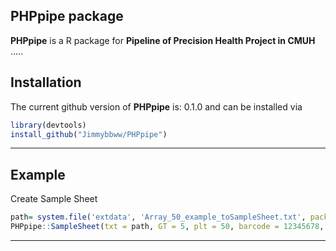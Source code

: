 
## <i class="fa fa-map" aria-hidden="true"></i> PHPpipe package

**PHPpipe** is a R package for **Pipeline of Precision Health Project in CMUH** .....

## <i class="fa fa-rocket" aria-hidden="true"></i> Installation

The current github version of **PHPpipe** is: 0.1.0 and can be installed via

``` r
library(devtools)
install_github("Jimmybbww/PHPpipe")
```

---

## <i class="fa fa-rocket" aria-hidden="true"></i> Example

Create Sample Sheet

``` r
path= system.file('extdata', 'Array_50_example_toSampleSheet.txt', package = 'PHPpipe')
PHPpipe::SampleSheet(txt = path, GT = 5, plt = 50, barcode = 12345678, outPath = './')
```

---